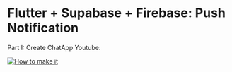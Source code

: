 # Flutter + Supabase + Firebase: Push Notification

Part I: Create ChatApp
Youtube:

[![How to make it](https://img.youtube.com/vi/Ll60tsXyazM/0.jpg)](https://www.youtube.com/watch?v=Ll60tsXyazM)
